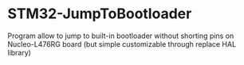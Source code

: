 # STM32-JumpToBootloader
Program allow to jump to built-in bootloader without shorting pins on Nucleo-L476RG board (but simple customizable through replace HAL library)
